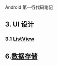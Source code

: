 
Android 第一行代码笔记

## 3. UI 设计
### 3.1 [ListView](03listview/00_note/第一行代码_istview.md)


## 6.[数据存储](06_chen/0note/Android数据存储.md)


